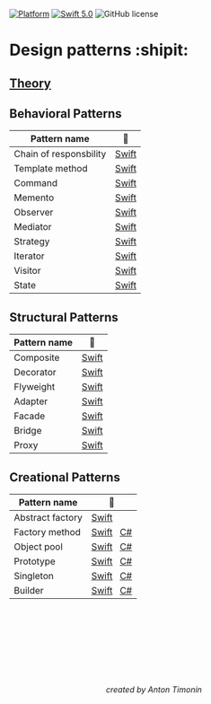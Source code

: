 [![Platform](https://img.shields.io/badge/platform-iOS-green.svg)]()
[![Swift 5.0](https://img.shields.io/badge/Swift-5.0-orange.svg)](https://swift.org)
![GitHub license](https://img.shields.io/badge/license-MIT-blue.svg?style=flat)



# Design patterns :shipit:

## [Theory](https://github.com/timoninas/design-patterns/blob/develop_cs_patterns/theory.md)

## Behavioral Patterns

| Pattern name | :pencil: |
| --- | --- |
| Chain of responsbility | [Swift](https://github.com/timoninas/design-patterns/tree/master/Behavioral%20Patterns/Chain%20of%20Responsibility) |
| Template method | [Swift](https://github.com/timoninas/design-patterns/tree/master/Behavioral%20Patterns/Template%20Method) |
| Command | [Swift](https://github.com/timoninas/design-patterns/tree/master/Behavioral%20Patterns/Command) |
| Memento | [Swift](https://github.com/timoninas/design-patterns/tree/master/Behavioral%20Patterns/Memento) |
| Observer | [Swift](https://github.com/timoninas/design-patterns/tree/master/Behavioral%20Patterns/Observer) |
| Mediator | [Swift](https://github.com/timoninas/design-patterns/tree/master/Behavioral%20Patterns/Mediator) |
| Strategy | [Swift](https://github.com/timoninas/design-patterns/tree/master/Behavioral%20Patterns/Strategy) |
| Iterator | [Swift](https://github.com/timoninas/design-patterns/tree/master/Behavioral%20Patterns/Iterator) |
| Visitor | [Swift](https://github.com/timoninas/design-patterns/tree/master/Behavioral%20Patterns/Visitor) |
| State | [Swift](https://github.com/timoninas/design-patterns/tree/master/Behavioral%20Patterns/State) |

## Structural Patterns

| Pattern name | :pencil: |
| --- | --- |
| Composite | [Swift](https://github.com/timoninas/design-patterns/tree/master/Structural%20Patterns/Composite) |
| Decorator | [Swift](https://github.com/timoninas/design-patterns/tree/master/Structural%20Patterns/Decorator) |
| Flyweight | [Swift](https://github.com/timoninas/design-patterns/tree/master/Structural%20Patterns/Flyweight) |
| Adapter | [Swift](https://github.com/timoninas/design-patterns/tree/master/Structural%20Patterns/Adapter) |
| Facade | [Swift](https://github.com/timoninas/design-patterns/tree/master/Structural%20Patterns/Facade) |
| Bridge | [Swift](https://github.com/timoninas/design-patterns/tree/master/Structural%20Patterns/Bridge) |
| Proxy | [Swift](https://github.com/timoninas/design-patterns/tree/master/Structural%20Patterns/Proxy) |
 
## Creational Patterns

| Pattern name | :pencil: |
| --- | --- |
| Abstract factory | [Swift](https://github.com/timoninas/design_patterns/tree/master/Creational%20Patterns/Abstract%20factory) |
| Factory method | [Swift](https://github.com/timoninas/design_patterns/tree/master/Creational%20Patterns/Factory%20method)   [С#](https://github.com/timoninas/design-patterns/blob/develop_cs_patterns/Creational%20Patterns/Factory%20method/CS/Company.cs) |
| Object pool | [Swift](https://github.com/timoninas/design-patterns/tree/master/Creational%20Patterns/Object%20pool)   [С#](https://github.com/timoninas/design-patterns/blob/develop_cs_patterns/Creational%20Patterns/Object%20pool/CS/ObjectPool.cs) |
| Prototype | [Swift](https://github.com/timoninas/design-patterns/tree/develop_cs_patterns/Creational%20Patterns/Prototype/Swift)   [С#](https://github.com/timoninas/design-patterns/blob/develop_cs_patterns/Creational%20Patterns/Prototype/CS/Prototype.cs) |
| Singleton | [Swift](https://github.com/timoninas/design-patterns/tree/develop_cs_patterns/Creational%20Patterns/Singleton/Swift)⁣⁣   [С#](https://github.com/timoninas/design-patterns/blob/develop_cs_patterns/Creational%20Patterns/Singleton/CS/Singleton.cs)|
| Builder | [Swift](https://github.com/timoninas/design-patterns/tree/develop_cs_patterns/Creational%20Patterns/Builder/Swift)⁣⁣⁣⁣   [С#](https://github.com/timoninas/design-patterns/blob/develop_cs_patterns/Creational%20Patterns/Builder/CS/Builder.cs)|



⠀⠀ ⠀⠀⠀⠀⠀⠀ ⠀⠀⠀⠀⠀⠀⠀⠀ ⠀⠀⠀⠀⠀⠀ ⠀⠀⠀⠀⠀⠀ ⠀⠀⠀⠀⠀⠀ ⠀⠀⠀⠀⠀⠀ ⠀⠀⠀⠀⠀⠀ ⠀⠀⠀⠀⠀⠀⠀⠀⠀⠀ ⠀⠀⠀⠀ ⠀⠀⠀⠀⠀⠀ ⠀⠀⠀⠀⠀⠀ 
###### ⠀⠀⠀⠀⠀⠀⠀⠀⠀⠀⠀⠀ ⠀⠀⠀⠀⠀⠀ ⠀⠀⠀⠀⠀⠀⠀⠀ ⠀⠀⠀⠀⠀⠀ ⠀⠀⠀⠀⠀⠀ ⠀⠀⠀⠀⠀⠀ ⠀⠀⠀⠀⠀⠀ ⠀⠀⠀⠀⠀⠀ ⠀⠀⠀⠀⠀⠀⠀⠀⠀⠀ ⠀⠀
###### ⠀⠀⠀⠀⠀⠀⠀⠀⠀⠀⠀⠀ ⠀⠀⠀⠀⠀⠀ ⠀⠀⠀⠀⠀⠀⠀⠀ ⠀⠀⠀⠀⠀⠀ ⠀⠀⠀⠀⠀⠀ ⠀⠀⠀⠀⠀⠀ ⠀⠀⠀⠀⠀⠀ ⠀⠀⠀⠀⠀⠀ ⠀⠀⠀⠀created by Anton Timonin
